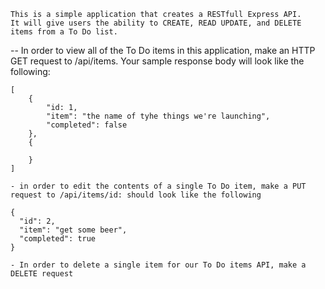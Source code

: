     This is a simple application that creates a RESTfull Express API.
    It will give users the ability to CREATE, READ UPDATE, and DELETE items from a To Do list.
  
  <!--- www.example.com/ -->
  
  -- In order to view all of the To Do items in this application, make an HTTP GET request to /api/items.
  Your sample response body will look like the following:

  ```
  [
      {
          "id: 1,
          "item": "the name of tyhe things we're launching",
          "completed": false
      },
      {

      }
  ]

  - in order to edit the contents of a single To Do item, make a PUT request to /api/items/id: should look like the following

{
	"id": 2,
	"item": "get some beer",
	"completed": true
}

- In order to delete a single item for our To Do items API, make a DELETE request